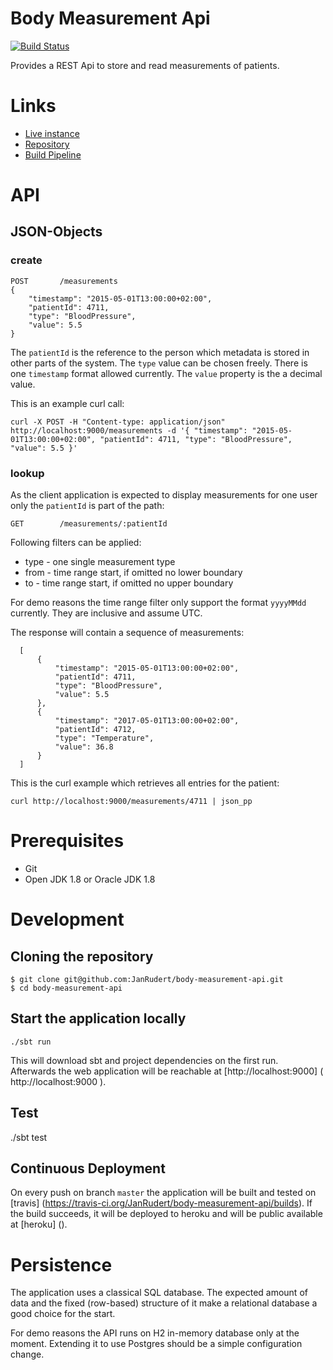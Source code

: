 # Body Measurement Api

[![Build Status](https://travis-ci.org/JanRudert/body-measurement-api.svg?branch=master)]( https://travis-ci.org/JanRudert/body-measurement-api )

Provides a REST Api to store and read measurements of patients.

# Links

* [Live instance]( http://TODO/ )
* [Repository]( https://github.com/JanRudert/body-measurement-api )
* [Build Pipeline]( https://travis-ci.org/JanRudert/body-measurement-api/builds )


# API

## JSON-Objects 

### create

    POST       /measurements
    {   
        "timestamp": "2015-05-01T13:00:00+02:00", 
        "patientId": 4711, 
        "type": "BloodPressure", 
        "value": 5.5
    }

The `patientId` is the reference to the person which metadata is stored in other parts of the system.
The `type` value can be chosen freely.
There is one `timestamp` format allowed currently.
The `value` property is the a decimal value.

This is an example curl call:

    curl -X POST -H "Content-type: application/json" http://localhost:9000/measurements -d '{ "timestamp": "2015-05-01T13:00:00+02:00", "patientId": 4711, "type": "BloodPressure", "value": 5.5 }'

### lookup

As the client application is expected to display measurements for one user only the `patientId` is part of the path: 

    GET        /measurements/:patientId
    

Following filters can be applied:
    
 * type - one single measurement type
 * from - time range start, if omitted no lower boundary
 * to - time range start, if omitted no upper boundary

For demo reasons the time range filter only support the format `yyyyMMdd` currently. They are inclusive and assume UTC.

The response will contain a sequence of measurements:

      [
          {   
              "timestamp": "2015-05-01T13:00:00+02:00", 
              "patientId": 4711, 
              "type": "BloodPressure", 
              "value": 5.5
          },
          {   
              "timestamp": "2017-05-01T13:00:00+02:00", 
              "patientId": 4712, 
              "type": "Temperature", 
              "value": 36.8
          }
      ]
      
This is the curl example which retrieves all entries for the patient:

    curl http://localhost:9000/measurements/4711 | json_pp


# Prerequisites

* Git
* Open JDK 1.8 or Oracle JDK 1.8

# Development

## Cloning the repository

    $ git clone git@github.com:JanRudert/body-measurement-api.git
    $ cd body-measurement-api

## Start the application locally

    ./sbt run
    
This will download sbt and project dependencies on the first run. Afterwards the web application will be reachable at [http://localhost:9000] ( http://localhost:9000 ). 


## Test 

./sbt test


## Continuous Deployment

On every push on branch `master` the application will be built and tested on [travis] (https://travis-ci.org/JanRudert/body-measurement-api/builds). If the build succeeds, it will be deployed to heroku and will be public available at [heroku] ().
    
# Persistence

The application uses a classical SQL database. The expected amount of data and the fixed (row-based) structure of it make a 
relational database a good choice for the start. 

For demo reasons the API runs on H2 in-memory database only at the moment. Extending it to use Postgres should be a simple configuration change. 